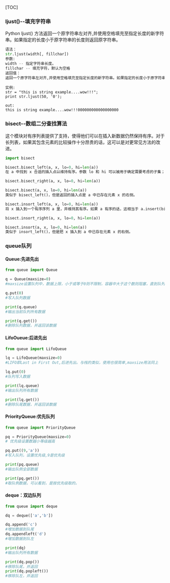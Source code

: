 [TOC]

### ljust()--填充字符串

Python ljust() 方法返回一个原字符串左对齐,并使用空格填充至指定长度的新字符串。如果指定的长度小于原字符串的长度则返回原字符串。

```python
语法：
str.ljust(width[, fillchar])
参数:
width -- 指定字符串长度。
fillchar -- 填充字符，默认为空格
返回值：
返回一个原字符串左对齐,并使用空格填充至指定长度的新字符串。如果指定的长度小于原字符串的长度则返回原字符串。
```

```
实例:
str = "this is string example....wow!!!";
print str.ljust(50, '0');

out:
this is string example....wow!!!000000000000000000
```

### bisect--数组二分查找算法

这个模块对有序列表提供了支持，使得他们可以在插入新数据仍然保持有序。对于长列表，如果其包含元素的比较操作十分昂贵的话，这可以是对更常见方法的改进。

```python
import bisect

bisect.bisect_left(a, x, lo=0, hi=len(a))
在 a 中找到 x 合适的插入点以维持有序。参数 lo 和 hi 可以被用于确定需要考虑的子集；默认情况下整个列表都会被使用。如果 x 已经在 a 里存在，那么插入点会在已存在元素之前（也就是左边）。如果 a 是列表（list）的话，返回值是可以被放在 list.insert() 的第一个参数的。

bisect.bisect_right(a, x, lo=0, hi=len(a))

bisect.bisect(a, x, lo=0, hi=len(a))
类似于 bisect_left()，但是返回的插入点是 a 中已存在元素 x 的右侧。

bisect.insort_left(a, x, lo=0, hi=len(a))
将 x 插入到一个有序序列 a 里，并维持其有序。如果 a 有序的话，这相当于 a.insert(bisect.bisect_left(a, x, lo, hi), x)。要注意搜索是 O(log n) 的，插入却是 O(n) 的。

bisect.insort_right(a, x, lo=0, hi=len(a))

bisect.insort(a, x, lo=0, hi=len(a))
类似于 insort_left()，但是把 x 插入到 a 中已存在元素 x 的右侧。
```

### queue队列

#### Queue:先进先出

```python
from queue import Queue

q = Queue(maxsize=0)
#maxsize设置队列中，数据上限，小于或等于0则不限制，容器中大于这个数则阻塞，直到队列中的数据被消掉

q.put(0)
#写入队列数据

print(q.queue)
#输出当前队列所有数据

print(q.get())
#删除队列数据，并返回该数据
```

#### LifoOueue:后进先出

```python
from queue import LifoQueue

lq = LifoQueue(maxsize=0)
#LIFO即Last in First Out,后进先出。与栈的类似，使用也很简单,maxsize用法同上

lq.put(0)
#队列写入数据

print(lq.queue)
#输出队列所有数据

print(lq.get())
#删除队尾数据，并返回该数据
```

#### PriorityQueue:优先队列

```python
from queue import PriorityQueue

pq = PriorityQueue(maxsize=0)
# 优先级设置数越小等级越高

pq.put((9,'a'))
#写入队列，设置优先级,9是优先级

print(pq.queue)
#输出队例全部数据

print(pq.get())
#取队例数据，可以看到，是按优先级取的。
```

#### deque：双边队列

```python
from queue import deque

dq = deque(['a','b'])

dq.append('c')
#增加数据到队尾
dq.appendleft('d')
#增加数据到队左

print(dq)
#输出队列所有数据

print(dq.pop())
#移除队尾，并返回
print(dq.popleft())
#移除队左，并返回
```



